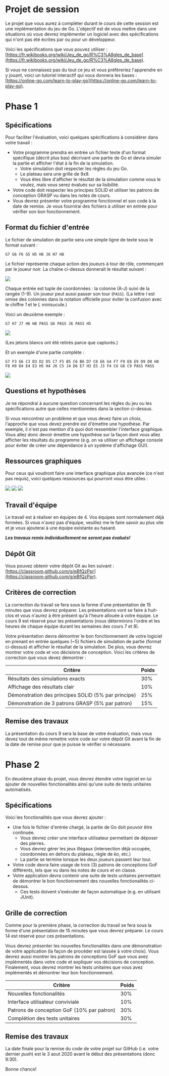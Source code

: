 
# Projet de session

Le projet que vous aurez à compléter durant le cours de cette session est une implémentation du jeu de Go. L'objectif est de vous mettre dans une situations où vous devrez implémenter un logiciel avec des spécifications qui n'ont pas été écrites par ou pour un développeur.

Voici les spécifications que vous pouvez utiliser : [https://fr.wikibooks.org/wiki/Jeu_de_go/R%C3%A8gles_de_base](https://fr.wikibooks.org/wiki/Jeu_de_go/R%C3%A8gles_de_base).

Si vous ne connaissez pas du tout ce jeu et vous préféreriez l'apprendre en y jouant, voici un tutoriel interactif qui vous donnera les bases : [https://online-go.com/learn-to-play-go](https://online-go.com/learn-to-play-go).

# Phase 1

## Spécifications

Pour faciliter l'évaluation, voici quelques spécifications à considérer dans votre travail :

* Votre programme prendra en entrée un fichier texte d'un format spécifique (décrit plus bas) décrivant une partie de Go et devra simuler la partie et afficher l'état à la fin de la simulation.
  * Votre simulation doit respecter les règles du jeu Go.
  * Le plateau sera une grille de 9x9.
  * Vous êtes libre d'afficher le résultat de la simulation comme vous le voulez, mais vous serez évalués sur sa lisibilité.
* Votre code doit respecter les principes SOLID et utiliser les patrons de conception GRASP vu dans les notes de cours.
* Vous devrez présenter votre programme fonctionnel et son code à la date de remise. Je vous fournirai des fichiers à utiliser en entrée pour vérifier son bon fonctionnement.

## Format du fichier d'entrée

Le fichier de simulation de partie sera une simple ligne de texte sous le format suivant :

    G7 G6 F6 G5 H5 H6 J6 H7 H8
    
Le fichier représente chaque action des joueurs à tour de rôle, commençant par le joueur noir. La chaîne ci-dessus donnerait le résultat suivant :

![](resources/projet_go.png)

Chaque entrée est tuple de coordonnées : la colonne (A-J) suivi de la rangée (1-9). Un joueur peut aussi passer son tour (``PASS``). (La lettre _I_ est omise des colonnes dans la notation officielle pour éviter la confusion avec le chiffre _1_ et le _L_ minisucule.)

Voici un deuxième exemple :

    G7 H7 J7 H6 H8 PASS G6 PASS J6 PASS H5
    
![](resources/projet_go2.png)

(Les jetons blancs ont été retirés parce que capturés.)

Et un exemple d'une partie complète :

    G7 F3 G6 C3 D3 D2 D5 C7 F5 B5 C6 B6 D7 C8 E6 G4 F7 F9 E8 E9 D9 D8 H8 F8 H9 D4 E4 E3 H5 H4 J6 C5 J4 D6 E7 H3 E5 J3 F4 C6 G8 C9 PASS PASS
    
![](resources/projet_go3.png)

## Questions et hypothèses

Je ne répondrai à aucune question concernant les règles du jeu ou les spécifications autre que celles mentionnées dans la section ci-dessus. 

Si vous rencontrez un problème et que vous devez faire un choix, l'approche que vous devez prendre est d'émettre une hypothèse. Par exemple, il n'est pas mention d'à quoi doit ressembler l'interface graphique. Vous allez donc devoir émettre une hypothèse sur la façon dont vous allez afficher les résultats du programme (e.g. on va utiliser un affichage console pour éviter de créer une dépendance à un système d'affichage GUI).

## Ressources graphiques

Pour ceux qui voudront faire une interface graphique plus avancée (ce n'est pas requis), voici quelques ressources qui pourront vous être utiles :

![](resources/projet_go_vide.png)
![](resources/projet_go_blanc.png)
![](resources/projet_go_noir.png)

## Travail d'équipe

Le travail est à réaliser en équipes de 4. Vos équipes sont normalement déjà formées. Si vous n'avez pas d'équipe, veuillez me le faire savoir au plus vite et je vous ajouterai à une équipe existante au hasard.

**_Les travaux remis individuellement ne seront pas évalués!_**

## Dépôt Git

Vous pouvez obtenir votre dépôt Git au lien suivant : [https://classroom.github.com/g/eBfQzPpr](https://classroom.github.com/g/eBfQzPpr).

## Critères de correction

La correction du travail se fera sous la forme d'une présentation de 15 minutes que vous devrez préparer. Les présentations vont se faire à huit-clos et vous n'aurez à être présent qu'à l'heure allouée à votre équipe. Le cours 9 est réservé pour les présentations (nous détermirons l'ordre et les heures de chaque équipe durant les semaines des cours 7 et 8).

Votre présentation devra démontrer le bon fonctionnement de votre logiciel en prenant en entrée quelques (~5) fichiers de simulation de partie (format ci-dessus) et afficher le résultat de la simulation. De plus, vous devrez montrer votre code et vos décisions de conception. Voici les critères de correction que vous devez démontrer :

| Critère                                             | Poids |
| ---                                                 | ---   |
| Résultats des simulations exacts                    | 30%   |
| Affichage des résultats clair                       | 10%   |
| Démonstration des principes SOLID (5% par principe) | 25%   |
| Démonstration de 3 patrons GRASP (5% par patron)    | 15%   |

## Remise des travaux

La présentation du cours 9 sera la base de votre évaluation, mais vous devez tout de même remettre votre code sur votre dépôt Git avant la fin de la date de remise pour que je puisse le vérifier si nécessaire.

# Phase 2

En deuxième phase du projet, vous devrez étendre votre logiciel en lui ajouter de nouvelles fonctionalités ainsi qu'une suite de tests unitaires automatisés.

## Spécifications

Voici les fonctionalités que vous devrez ajouter :

* Une fois le fichier d'entrée chargé, la partie de Go doit pouvoir être continuée. 
  * Vous devrez créer une interface utilisateur permettant de déposer des pierres.
  * Vous devrez gérer les jeux illégaux (intersection déjà occupée, coordonnées en dehors du plateau, règle de _ko_, etc.)
  * La partie se termine lorsque les deux joueurs passent leur tour.
* Votre code devra faire usage de trois (3) patrons de conceptions GoF différents, tels que vu dans les notes de cours et en classe.
* Votre application devra contenir une suite de tests unitaires permettant de démontrer le bon fonctionnement des nouvelles fonctionalités ci-dessus.
  * Ces tests doivent s'exécuter de façon automatique (e.g. en utilisant JUnit).
  
## Grille de correction

Comme pour la première phase, la correction du travail se fera sous la forme d'une présentation de 15 minutes que vous devrez préparer. Le cours 14 est réservé pour ces présentations.

Vous devrez présenter les nouvelles fonctionalités dans une démonstration de votre application (la façon de procéder est laissée à votre choix). Vous devrez aussi montrer les patrons de conceptions GoF que vous avez implémentés dans votre code et expliquer vos décisions de conception. Finalement, vous devrez montrer les tests unitaires que vous avez implémentés et démontrer leur bon fonctionnement.

| Critère                                    | Poids |
| ---                                        | ---   |
| Nouvelles fonctionalités                   | 30%   |
| Interface utilisateur conviviale           | 10%   |
| Patrons de conception GoF (10% par patron) | 30%   |
| Complétion des tests unitaires             | 30%   |

## Remise des travaux

La date finale pour la remise du code de votre projet sur GitHub (i.e. votre dernier _push_) est le 3 aout 2020 avant le début des présentations (donc 9:30).


Bonne chance!
